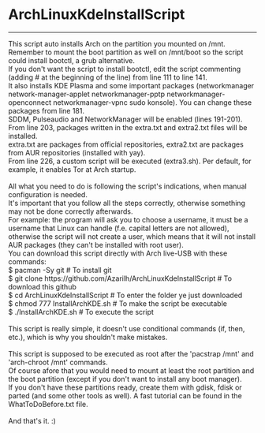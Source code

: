 # ArchLinuxKdeInstallScript
<hr>
This script auto installs Arch on the partition you mounted on /mnt.<br>
Remember to mount the boot partition as well on /mnt/boot so the script could install bootctl, a grub alternative.<br>
If you don't want the script to install bootctl, edit the script commenting (adding # at the beginning of the line) from line 111 to line 141.<br>
It also installs KDE Plasma and some important packages (networkmanager network-manager-applet networkmanager-pptp networkmanager-openconnect networkmanager-vpnc sudo konsole). You can change these packages from line 181.<br>
SDDM, Pulseaudio and NetworkManager will be enabled (lines 191-201).<br>
From line 203, packages written in the extra.txt and extra2.txt files will be installed.<br>
extra.txt are packages from official repositories, extra2.txt are packages from AUR repositories (installed with yay).<br>
From line 226, a custom script will be executed (extra3.sh). Per default, for example, it enables Tor at Arch startup.<br>
<br>
All what you need to do is following the script's indications, when manual configuration is needed.<br>
It's important that you follow all the steps correctly, otherwise something may not be done correctly afterwards.<br>
For example: the program will ask you to choose a username, it must be a username that Linux can handle (f.e. capital letters are not allowed), otherwise the script will not create a user, which means that it will not install AUR packages (they can't be installed with root user).<br>
You can download this script directly with Arch live-USB with these commands:<br>
		$ pacman -Sy git   # To install git<br>
		$ git clone https://github.com/Azarilh/ArchLinuxKdeInstallScript   # To download this github<br>
		$ cd ArchLinuxKdeInstallScript   # To enter the folder ye just downloaded<br>
		$ chmod 777 InstallArchKDE.sh   # To make the script be executable<br>
		$ ./InstallArchKDE.sh   # To execute the script<br><br>
This script is really simple, it doesn't use conditional commands (if, then, etc.), which is why you shouldn't make mistakes.<br>
<br>
This script is supposed to be executed as root after the 'pacstrap /mnt' and 'arch-chroot /mnt' commands.<br>
Of course afore that you would need to mount at least the root partition and the boot partition (except if you don't want to install any boot manager).<br>
If you don't have these partitions ready, create them with gdisk, fdisk or parted (and some other tools as well). A fast tutorial can be found in the WhatToDoBefore.txt file.<br>
<br>
And that's it. :)
